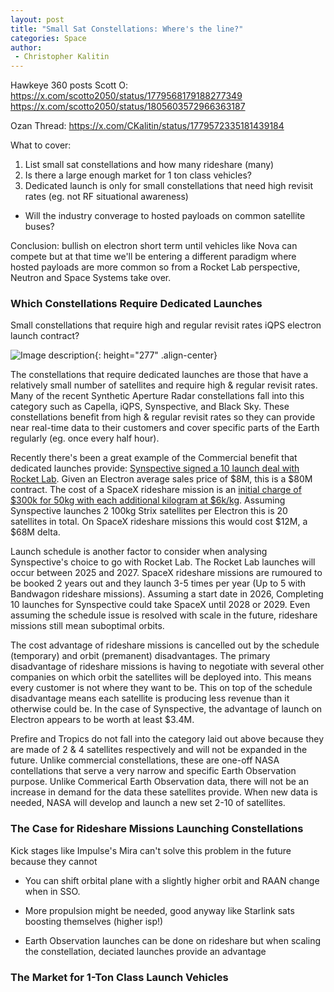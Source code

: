 ```yaml
---
layout: post
title: "Small Sat Constellations: Where's the line?"
categories: Space
author:
 - Christopher Kalitin
---
```

<head>
    <meta property="og:image" content="{{site.url}}/assets/images/small-sat-constellations/Chart.jpg">
</head>

Hawkeye 360 posts Scott O:
https://x.com/scotto2050/status/1779568179188277349
https://x.com/scotto2050/status/1805603572966363187

Ozan Thread:
https://x.com/CKalitin/status/1779572335181439184

What to cover:
1. List small sat constellations and how many rideshare (many)
2. Is there a large enough market for 1 ton class vehicles?
3. Dedicated launch is only for small constellations that need high revisit rates (eg. not RF situational awareness)

* Will the industry converage to hosted payloads on common satellite buses?

Conclusion: bullish on electron short term until vehicles like Nova can compete but at that time we'll be entering a different paradigm where hosted payloads are more common so from a Rocket Lab perspective, Neutron and Space Systems take over.

### <b>Which Constellations Require Dedicated Launches</b>
Small constellations that require high and regular revisit rates
iQPS electron launch contract?

![Image description]({{site.url}}/assets/images/small-sat-constellations/Chart.jpg){: height="277" .align-center}

The constellations that require dedicated launches are those that have a relatively small number of satellites and require high & regular revisit rates. Many of the recent Synthetic Aperture Radar constellations fall into this category such as Capella, iQPS, Synspective, and Black Sky. These constellations benefit from high & regular revisit rates so they can provide near real-time data to their customers and cover specific parts of the Earth regularly (eg. once every half hour). 

Recently there's been a great example of the Commercial benefit that dedicated launches provide: <a href="https://synspective.com/press-release/2024/launch-agreement-rocketlab/">Synspective signed a 10 launch deal with Rocket Lab</a>. Given an Electron average sales price of $8M, this is a $80M contract. The cost of a SpaceX rideshare mission is an <a href="https://www.spacex.com/rideshare/">initial charge of $300k for 50kg with each additional kilogram at $6k/kg</a>. Assuming Synspective launches 2 100kg Strix satellites per Electron this is 20 satellites in total. On SpaceX rideshare missions this would cost $12M, a $68M delta. 

Launch schedule is another factor to consider when analysing Synspective's choice to go with Rocket Lab. The Rocket Lab launches will occur between 2025 and 2027. SpaceX rideshare missions are rumoured to be booked 2 years out and they launch 3-5 times per year (Up to 5 with Bandwagon rideshare missions). Assuming a start date in 2026, Completing 10 launches for Synspective could take SpaceX until 2028 or 2029. Even assuming the schedule issue is resolved with scale in the future, rideshare missions still mean suboptimal orbits.

The cost advantage of rideshare missions is cancelled out by the schedule (temporary) and orbit (premanent) disadvantages. The primary disadvantage of rideshare missions is having to negotiate with several other companies on which orbit the satellites will be deployed into. This means every customer is not where they want to be. This on top of the schedule disadvantage means each satellite is producing less revenue than it otherwise could be. In the case of Synspective, the advantage of launch on Electron appears to be worth at least $3.4M.

Prefire and Tropics do not fall into the category laid out above because they are made of 2 & 4 satellites respectively and will not be expanded in the future. Unlike commercial constellations, these are one-off NASA contellations that serve a very narrow and specific Earth Observation purpose. Unlike Commerical Earth Observation data, there will not be an increase in demand for the data these satellites provide. When new data is needed, NASA will develop and launch a new set 2-10 of satellites.

### <b>The Case for Rideshare Missions Launching Constellations</b>

Kick stages like Impulse's Mira can't solve this problem in the future because they cannot 
* You can shift orbital plane with a slightly higher orbit and RAAN change when in SSO.
* More propulsion might be needed, good anyway like Starlink sats boosting themselves (higher isp!)

* Earth Observation launches can be done on rideshare but when scaling the constellation, deciated launches provide an advantage

### <b>The Market for 1-Ton Class Launch Vehicles</b>
